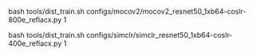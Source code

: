 
bash tools/dist_train.sh configs/mocov2/mocov2_resnet50_1xb64-coslr-800e_reflacx.py 1

bash tools/dist_train.sh configs/simclr/simclr_resnet50_1xb64-coslr-400e_reflacx.py 1
